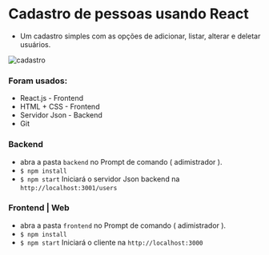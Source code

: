 # Cadastro de pessoas usando React
- Um cadastro simples com as opções de adicionar, listar, alterar e deletar usuários.

![cadastro](https://user-images.githubusercontent.com/60307596/81940568-1b2da800-95ce-11ea-85a5-68189354b434.PNG)


### Foram usados:

  - React.js - Frontend 
  - HTML + CSS - Frontend
  - Servidor Json - Backend
  - Git

### Backend 

- abra a pasta `backend` no Prompt de comando ( adimistrador ). 
- `$ npm install` 
-  `$ npm start` Iniciará o servidor Json backend na `http://localhost:3001/users` 

### Frontend | Web

- abra a pasta `frontend` no Prompt de comando ( adimistrador ). 
- `$ npm install` 
-  `$ npm start`  Iniciará o cliente na `http://localhost:3000` 
